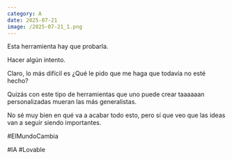 ```yaml
--- 
category: A 
date: 2025-07-21 
image: /2025-07-21_1.png 
--- 
```


Esta herramienta hay que probarla. 

Hacer algún intento. 

Claro, lo más difícil es  ¿Qué le pido que me haga que todavía no esté hecho?

Quizás con este tipo de herramientas que uno puede crear taaaaaan personalizadas mueran las más generalistas. 

No sé muy bien en qué va a acabar todo esto, pero sí que veo que las ideas van a seguir siendo importantes. 

#ElMundoCambia 

#IA #Lovable